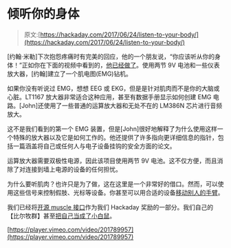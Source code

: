# 倾听你的身体

> 原文:[https://hackaday.com/2017/06/24/listen-to-your-body/](https://hackaday.com/2017/06/24/listen-to-your-body/)

[约翰·米勒]下次抱怨疼痛时有完美的回应，他的一个朋友说，“你应该听从你的身体！”正如你在下面的视频中看到的，[他已经做了](http://www.instructables.com/id/Build-a-Muscle-Audio-Amplifier-Electromyography/)。使用两节 9V 电池和一些仪表放大器，[约翰]建立了一个肌电图(EMG)钻机。

如果你没有听说过 EMG，想想 EEG 或 EKG，但是是针对肌肉而不是你的大脑或心脏。LT1167 放大器非常适合这种应用，甚至有数据手册显示如何创建 EMG 电路。[John]还使用了一些普通的运算放大器和无处不在的 LM386N 芯片进行音频放大。

这不是我们看到的第一个 EMG 装置，但是[John]很好地解释了为什么使用这样一个特殊的放大器以及它是如何工作的。他还提供了许多指向更详细信息的指针，包括一篇涵盖将自己或任何人与电子设备挂钩的安全方面的论文。

运算放大器需要双极性电源，因此该项目使用两节 9V 电池。这不仅方便，而且消除了对连接到墙上电源的设备的任何担忧。

为什么要听肌肉？也许只是为了做，这在这里是一个非常好的借口。然而，可以使用这些信号来控制假肢、光标等设备。你甚至可以用合适的设备[移动别人的手臂](https://hackaday.com/2017/01/10/recording-functioning-muscles-to-rehab-spinal-cord-injury-patients/)。

我们已经将[开源 muscle 接口](https://hackaday.com/2016/07/23/hackaday-prize-entry-let-your-muscles-do-the-work/)作为我们 Hackaday 奖励的一部分。我们自己的【比尔牧群】甚至[把自己当成了小白鼠](https://hackaday.com/2015/12/29/amplifying-the-bodys-own-electricity/)。

[https://player.vimeo.com/video/201789957](https://player.vimeo.com/video/201789957)